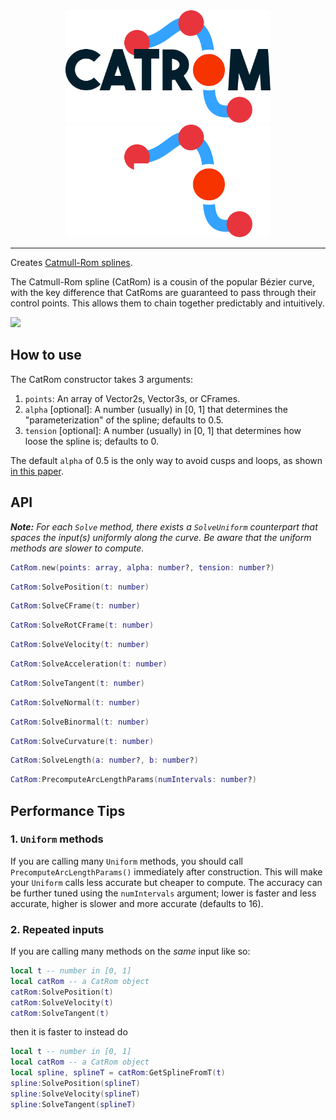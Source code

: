 <div align="center">
	<img src="https://github.com/EthanCurtiss/CatRom/blob/master/docs/logo-light.svg#gh-light-mode-only" height="180" alt="CatRom logo"/>
	<img src="https://github.com/EthanCurtiss/CatRom/blob/master/docs/logo-dark.svg#gh-dark-mode-only" height="180" alt="CatRom logo"/>
	<hr/>
</div>

Creates [Catmull-Rom splines](https://en.wikipedia.org/wiki/Centripetal_Catmull%E2%80%93Rom_spline).

The Catmull-Rom spline (CatRom) is a cousin of the popular Bézier curve, with the key difference that CatRoms are guaranteed to pass through their control points. This allows them to chain together predictably and intuitively.

<img src="docs/tube.png" height="300"/>

## How to use
The CatRom constructor takes 3 arguments:
1. `points`: An array of Vector2s, Vector3s, or CFrames.
2. `alpha` [optional]: A number (usually) in [0, 1] that determines the "parameterization" of the spline; defaults to 0.5.
3. `tension` [optional]: A number (usually) in [0, 1] that determines how loose the spline is; defaults to 0.

The default `alpha` of 0.5 is the only way to avoid cusps and loops, as shown [in this paper](http://www.cemyuksel.com/research/catmullrom_param/).

## API
***Note:*** *For each `Solve` method, there exists a `SolveUniform` counterpart that spaces the input(s) uniformly along the curve. Be aware that the uniform methods are slower to compute.*
```lua
CatRom.new(points: array, alpha: number?, tension: number?)
```
```lua
CatRom:SolvePosition(t: number)
```
```lua
CatRom:SolveCFrame(t: number)
```
```lua
CatRom:SolveRotCFrame(t: number)
```
```lua
CatRom:SolveVelocity(t: number)
```
```lua
CatRom:SolveAcceleration(t: number)
```
```lua
CatRom:SolveTangent(t: number)
```
```lua
CatRom:SolveNormal(t: number)
```
```lua
CatRom:SolveBinormal(t: number)
```
```lua
CatRom:SolveCurvature(t: number)
```
```lua
CatRom:SolveLength(a: number?, b: number?)
```
```lua
CatRom:PrecomputeArcLengthParams(numIntervals: number?)
```

## Performance Tips
### 1. `Uniform` methods
If you are calling many `Uniform` methods, you should call `PrecomputeArcLengthParams()` immediately after construction. This will make your `Uniform` calls less accurate but cheaper to compute. The accuracy can be further tuned using the `numIntervals` argument; lower is faster and less accurate, higher is slower and more accurate (defaults to 16).

### 2. Repeated inputs
If you are calling many methods on the *same* input like so:
```lua
local t -- number in [0, 1]
local catRom -- a CatRom object
catRom:SolvePosition(t)
catRom:SolveVelocity(t)
catRom:SolveTangent(t)
```
then it is faster to instead do
```lua
local t -- number in [0, 1]
local catRom -- a CatRom object
local spline, splineT = catRom:GetSplineFromT(t)
spline:SolvePosition(splineT)
spline:SolveVelocity(splineT)
spline:SolveTangent(splineT)
```